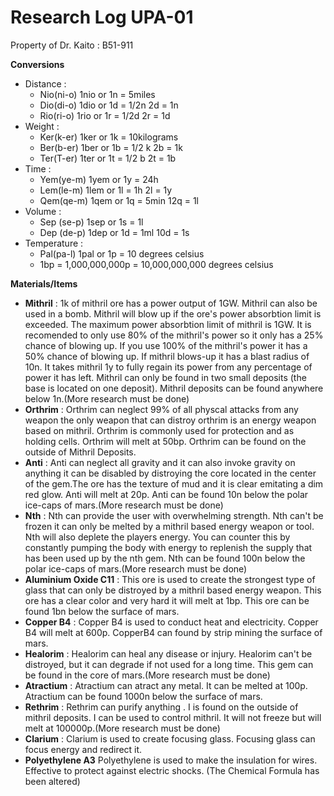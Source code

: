 # Research Log UPA-01
Property of Dr. Kaito : B51-911 

**Conversions**
   - Distance : 
     - Nio(ni-o) 1nio or 1n = 5miles
     - Dio(di-o) 1dio or 1d = 1/2n  2d = 1n
     - Rio(ri-o) 1rio or 1r = 1/2d  2r = 1d 
   - Weight :
     - Ker(k-er) 1ker or 1k = 10kilograms
     - Ber(b-er) 1ber or 1b = 1/2 k   2b = 1k
     - Ter(T-er) 1ter or 1t = 1/2 b   2t = 1b 
   - Time :
     - Yem(ye-m) 1yem or 1y = 24h
     - Lem(le-m) 1lem or 1l = 1h   2l = 1y
     - Qem(qe-m) 1qem or 1q = 5min  12q = 1l
   - Volume :
     - Sep (se-p) 1sep or 1s = 1l
     - Dep (de-p) 1dep or 1d = 1ml  10d = 1s 
   - Temperature : 
     - Pal(pa-l) 1pal or 1p = 10 degrees celsius
     - 1bp = 1,000,000,000p = 10,000,000,000 degrees celsius
     
**Materials/Items**
   - **Mithril** :
       1k of mithril ore has a power output of 1GW. Mithril can also be used in a bomb. Mithril will blow up if the ore's power absorbtion limit is exceeded. The maximum power absorbtion limit of mithril is 1GW. It is 
     recomended to only use 80% of the mithril's power so it only has a 25% chance of blowing up. If you use 100% of the mithril's power it has a 50% chance of blowing up. If mithril blows-up it has a blast radius of 
     10n. It takes mithril 1y to fully regain its power from any percentage of power it has left. Mithril can only be found in two small deposits (the base is located on one deposit). Mithril deposits can be found 
     anywhere below 1n.(More research must be done)
   - **Orthrim** :
       Orthrim can neglect 99% of all physcal attacks from any weapon the only weapon that can distroy orthrim is an energy weapon based on mithril. Orthrim is commonly used for protection and as holding cells. Orthrim 
     will melt at 50bp. Orthrim can be found on the outside of Mithril Deposits.
   - **Anti** :
       Anti can neglect all gravity and it can also invoke gravity on anything it can be disabled by distroying the core located in the center of the gem.The ore has the texture of mud and it is clear emitating a dim red 
     glow. Anti will melt at  20p. Anti can  be found 10n below the polar ice-caps of mars.(More research must be done)
   - **Nth** :
       Nth can provide the user with overwhelming strength. Nth can't be frozen it can only be melted by a mithril based energy weapon or tool. Nth will also deplete the players energy. You can counter this by constantly 
     pumping the body with energy to replenish the supply that has been used up by the nth gem. Nth can be found 100n below the polar ice-caps of mars.(More research must be done)
   - **Aluminium Oxide C11** :
       This ore is used to create the strongest type of glass that can only be distroyed by a mithril based energy weapon. This ore has a clear color and very hard it will melt at 1bp. This ore can be found 1bn below the 
     surface of mars.
   - **Copper B4** :
       Copper B4 is used to conduct heat and electricity. Copper B4 will melt at 600p. CopperB4 can found by strip mining the surface of mars.
   - **Healorim** :
       Healorim can heal any disease or injury. Healorim can't be distroyed, but it can degrade if not used for a long time. This gem can be found in the core of mars.(More research must be done)
   - **Atractium** :
       Atractium can atract any metal. It can be melted at 100p. Atractium can be found 1000n below the surface of mars.
   - **Rethrim** :
       Rethrim can purify anything . I is found on the outside of mithril deposits. I can be used to control mithril. It will not freeze but will melt at 100000p.(More research must be done)
   - **Clarium** :
       Clarium is used to create focusing glass. Focusing glass can focus energy and  redirect it.
   - **Polyethylene A3**
       Polyethylene is used to make the insulation for wires. Effective to protect against electric shocks. (The Chemical Formula has been altered)
